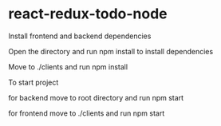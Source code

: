 # react-redux-todo-node

Install frontend and backend dependencies

Open the directory and run
npm install
to install dependencies

Move to ./clients and run
npm install

To start project

for backend move to root directory and run
npm start

for frontend move to ./clients and run
npm start
